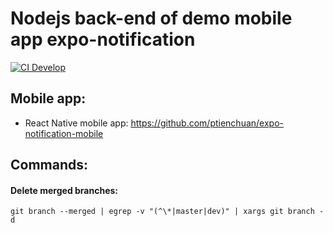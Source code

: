 # Nodejs back-end of demo mobile app expo-notification
[![CI Develop](https://github.com/ptienchuan/expo-notification-backend/workflows/CI%20Develop/badge.svg?branch=develop)](https://github.com/ptienchuan/expo-notification-backend/actions?query=workflow%3A%22CI+Develop%22)

## Mobile app:

- React Native mobile app: https://github.com/ptienchuan/expo-notification-mobile


## Commands:

#### Delete merged branches:
```
git branch --merged | egrep -v "(^\*|master|dev)" | xargs git branch -d
```
